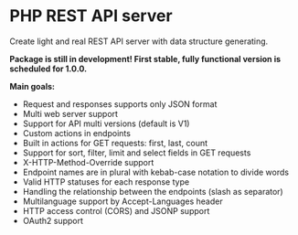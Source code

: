 # PHP REST API server

Create light and real REST API server with data structure generating.

**Package is still in development! First stable, fully functional version is scheduled for 1.0.0.**

**Main goals:**

 - Request and responses supports only JSON format
 - Multi web server support
 - Support for API multi versions (default is V1)
 - Custom actions in endpoints
 - Built in actions for GET requests: first, last, count
 - Support for sort, filter, limit and select fields in GET requests
 - X-HTTP-Method-Override support
 - Endpoint names are in plural with kebab-case notation to divide words
 - Valid HTTP statuses for each response type
 - Handling the relationship between the endpoints (slash as separator)
 - Multilanguage support by Accept-Languages header
 - HTTP access control (CORS) and JSONP support
 - OAuth2 support

